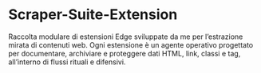 # Scraper-Suite-Extension
Raccolta modulare di estensioni Edge sviluppate da me per l’estrazione mirata di contenuti web. Ogni estensione è un agente operativo progettato per documentare, archiviare e proteggere dati HTML, link, classi e tag, all’interno di flussi rituali e difensivi.
